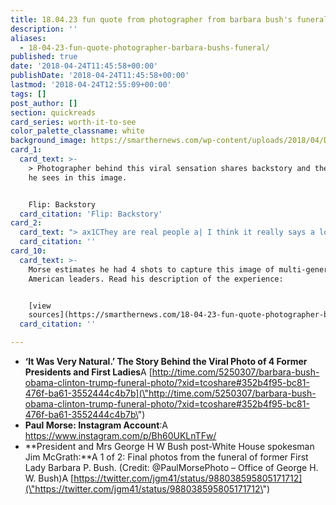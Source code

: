 ```yaml
---
title: 18.04.23 fun quote from photographer from barbara bush's funeral
description: ''
aliases:
  - 18-04-23-fun-quote-photographer-barbara-bushs-funeral/
published: true
date: '2018-04-24T11:45:58+00:00'
publishDate: '2018-04-24T11:45:58+00:00'
lastmod: '2018-04-24T12:55:09+00:00'
tags: []
post_author: []
section: quickreads
card_series: worth-it-to-see
color_palette_classname: white
background_image: https://smarthernews.com/wp-content/uploads/2018/04/DbY248lV0AY_LZz.jpg
card_1:
  card_text: >-
    > Photographer behind this viral sensation shares backstory and the message
    he sees in this image.


    Flip: Backstory
  card_citation: 'Flip: Backstory'
card_2:
  card_text: "> ax1CThey are real people a| I think it really says a lot about the kinship that this very select group of people has for each other. Theyax19ve all served. Itax19s not so much about the politics at that time. Itax19s about honoring a very select member of that club.ax1Dn> n> Photographer Paul Morse to Time magazine. Morse worked for George W. Bush in the White House but has gone on to work with both the Clintons, Bushes and beyond."
  card_citation: ''
card_10:
  card_text: >-
    Morse estimates he had 4 shots to capture this image of multi-generations of
    American leaders. Read his description of the experience:


    [view
    sources](https://smarthernews.com/18-04-23-fun-quote-photographer-barbara-bushs-funeral/)
  card_citation: ''

---
```

*   **‘It Was Very Natural.’ The Story Behind the Viral Photo of 4 Former Presidents and First Ladies**A [http://time.com/5250307/barbara-bush-obama-clinton-trump-funeral-photo/?xid=tcoshare#352b4f95-bc81-476f-ba61-3552444c4b7b](\"http://time.com/5250307/barbara-bush-obama-clinton-trump-funeral-photo/?xid=tcoshare#352b4f95-bc81-476f-ba61-3552444c4b7b\")
*   **Paul Morse: Instagram Account**:A https://www.instagram.com/p/Bh60UKLnTFw/
*   **President and Mrs George H W Bush post-White House spokesman Jim McGrath:**A 1 of 2: Final photos from the funeral of former First Lady Barbara P. Bush. (Credit: @PaulMorsePhoto – Office of George H. W. Bush)A [https://twitter.com/jgm41/status/988038595805171712](\"https://twitter.com/jgm41/status/988038595805171712\")